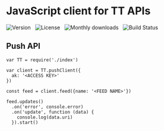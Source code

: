 # JavaScript client for TT APIs

![Version](http://img.shields.io/npm/v/tt-api-client.svg) &nbsp;
![License](http://img.shields.io/npm/l/tt-api-client.svg) &nbsp;
![Monthly downloads](http://img.shields.io/npm/dm/tt-api-client.svg) &nbsp;
![Build Status](https://ci2.tt.se/buildStatus/icon\?job\=ttab/tt-api-client/master)

## Push API

    var TT = require('./index')

    var client = TT.pushClient({
      ak: '<ACCESS KEY>'
    })
    
    const feed = client.feed({name: '<FEED NAME>'})

    feed.updates()
      .on('error', console.error)
      .on('update', function (data) {
        console.log(data.uri)
      }).start()

